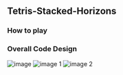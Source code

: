 ## Tetris-Stacked-Horizons
### How to play
### Overall Code Design
![image](https://github.com/user-attachments/assets/03ff6327-d346-4892-8d04-e11f388f7ea4)
![image 1](https://github.com/user-attachments/assets/87ae9f6f-a63f-4afd-a817-a9efc8eee5b4) ![image 2](https://github.com/user-attachments/assets/a9befad1-358f-48f9-bb6d-987c4bcb4933)




